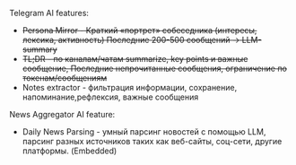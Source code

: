 Telegram AI features: 
- ~~Persona Mirror - Краткий «портрет» собеседника (интересы, лексика, активность)  Последние 200-500 сообщений → LLM-summary~~
- ~~TL;DR - по каналам/чатам summarize, key points и важные сообщение, Последние непрочитанные сообщения, ограничение по токенам/сообщениям~~
- Notes extractor - фильтрация информации, сохранение, напоминание,рефлексия, важные сообщения

News Aggregator AI feature:
- Daily News Parsing - умный парсинг новостей с помощью LLM, парсинг разных источников таких как веб-сайты, соц-сети, другие платформы. (Embedded)

